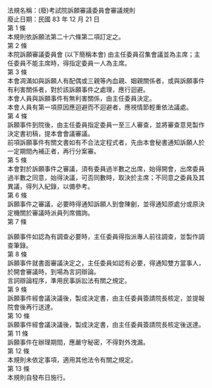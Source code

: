 法規名稱：(廢)考試院訴願審議委員會審議規則  
廢止日期：民國 83 年 12 月 21 日  
第 1 條  
本規則依訴願法第二十六條第二項訂定之。  
第 2 條  
本院訴願審議委員會 (以下簡稱本會) 由主任委員召集會議並為主席；主  
任委員不能主席時，得指定委員一人為主席。  
第 3 條  
本會凋滿如與訴願人有配偶或三親等內血親、姻親關係者，或與訴願事件  
有利害關係者，對於該訴願事件之處理，應行迴避。  
本會人員與訴願事件有無利害關係，由主任委員決定。  
本會人員有第一項原因應迴避而不迴避者，應視情節輕重依法議處。  
第 4 條  
訴願事件到院後，由主任委員指定委員一至三人審查，並將審查意見製作  
決定書初稿，提本會會議審議。  
前項訴願事件有關文書如有不合法定程式者，先由本會秘書通知訴願人於  
一定期間內補正者，再行分案審。  
第 5 條  
本會對於訴願事件之審議，須有委員過半數之出席，始得開會，出席委員  
過半數之同意，始得決議，可否同數時，取決於主席；不同意之委員及其  
異議，得列入紀錄，以備參考。  
第 6 條  
訴願事件之審議，必要時得通知訴願人到會陳劊，並得通知原處分或原決  
定機關於審議時派員列席備詢。  
第 7 條  


訴願事件如認為有調查必要時，主任委員得指派專人前往調查，並製作調  
查筆錄。  
第 8 條  
訴願事件就書面審議決定之，主任委員如認有必要，得通知雙方當事人，  
於開會審議時，到場為言詞辯論。  
言詞辯論程序，準用民事訴訟法有關之規定。  
第 9 條  
訴願事件經會議決議後，製成決定書，由主任委員簽請院長核定，並提報  
院會後再行送達。  
第 10 條  
訴願事件經會議決議後，製成決定書，由主任委員簽請院長核定後送達。  
第 11 條  
訴願事件在辦理期間，應嚴守秘密，不得對外洩漏。  
第 12 條  
本規則未依定事項，適用其他法令有關之規定。  
第 13 條  
本規則自發布日施行。  


